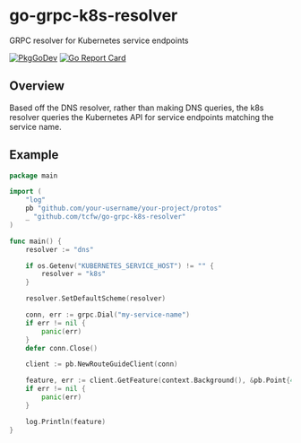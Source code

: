 # go-grpc-k8s-resolver
GRPC resolver for Kubernetes service endpoints

[![PkgGoDev](https://pkg.go.dev/badge/github.com/tcfw/go-grpc-k8s-resolver)](https://pkg.go.dev/github.com/tcfw/go-grpc-k8s-resolver)
[![Go Report Card](https://goreportcard.com/badge/github.com/tcfw/go-grpc-k8s-resolver)](https://goreportcard.com/report/github.com/tcfw/go-grpc-k8s-resolver)

## Overview
Based off the DNS resolver, rather than making DNS queries, the k8s resolver queries the Kubernetes API for service endpoints matching the service name.

## Example
```go
package main

import (
	"log"
	pb "github.com/your-username/your-project/protos"
	_ "github.com/tcfw/go-grpc-k8s-resolver"
)

func main() {
	resolver := "dns"

	if os.Getenv("KUBERNETES_SERVICE_HOST") != "" {
		resolver = "k8s"
	}

	resolver.SetDefaultScheme(resolver)

	conn, err := grpc.Dial("my-service-name")
	if err != nil {
		panic(err)
	}
	defer conn.Close()

	client := pb.NewRouteGuideClient(conn)

	feature, err := client.GetFeature(context.Background(), &pb.Point{409146138, -746188906})
	if err != nil {
		panic(err)
	}

	log.Println(feature)
}
```